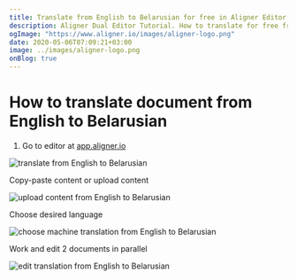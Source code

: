 ```yaml
---
title: Translate from English to Belarusian for free in Aligner Editor
description: Aligner Dual Editor Tutorial. How to translate for free from English to Belarusian. Aligner is multilingual document management platform. 
ogImage: "https://www.aligner.io/images/aligner-logo.png"
date: 2020-05-06T07:09:21+03:00
image: ../images/aligner-logo.png
onBlog: true
---
```


# How to translate document from English to Belarusian

1. Go to editor at [app.aligner.io](https://app.aligner.io "Aligner App web page")

![translate from English to Belarusian](../aligner-blank-editor.png "translate from English to Belarusian")

Copy-paste content or upload content

![upload content from English to Belarusian](../aligner-uploaded-document.png "upload content from English to Belarusian")

Choose desired language

![choose machine translation from English to Belarusian](../aligner-language-dropdown.png "choose machine translation from English to Belarusian")

Work and edit 2 documents in parallel

![edit translation from English to Belarusian](../aligner-double-sitded-editor.png "edit translation from English to Belarusian")

